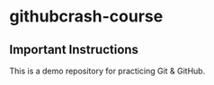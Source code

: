 # githubcrash-course
## Important Instructions

This is a demo repository for practicing Git & GitHub. 
